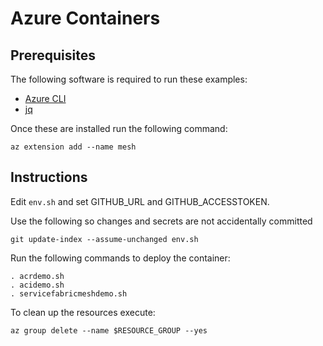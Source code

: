 # Azure Containers 

## Prerequisites

The following software is required to run these examples:

* [Azure CLI](https://docs.microsoft.com/en-us/cli/azure/install-azure-cli?view=azure-cli-latest)
* [jq](https://stedolan.github.io/jq/)

Once these are installed run the following command:

```
az extension add --name mesh
```

## Instructions

Edit `env.sh` and set GITHUB_URL and GITHUB_ACCESSTOKEN.

Use the following so changes and secrets are not accidentally committed
```
git update-index --assume-unchanged env.sh
``` 

Run the following commands to deploy the container:

```
. acrdemo.sh
. acidemo.sh
. servicefabricmeshdemo.sh
```

To clean up the resources execute:

```
az group delete --name $RESOURCE_GROUP --yes
```
